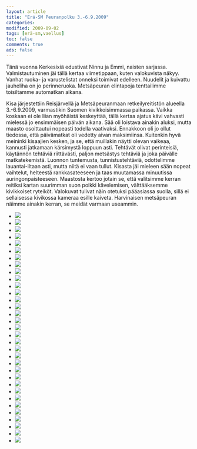 ```yaml
--- 
layout: article 
title: "Erä-SM Peuranpolku 3.-6.9.2009" 
categories: 
modified: 2009-09-02 
tags: [erä-sm,vaellus]
toc: false 
comments: true 
ads: false 
--- 
```


Tänä vuonna Kerkesixiä edustivat Ninnu ja Emmi, naisten sarjassa.
Valmistautuminen jäi tällä kertaa viimetippaan, kuten valokuvista näkyy.
Vanhat ruoka- ja varustelistat onneksi toimivat edelleen. Nuudelit ja
kuivattu jauheliha on jo perinneruoka. Metsäpeuran elintapoja
tenttailimme toisiltamme automatkan aikana.

Kisa järjestettiin Reisjärvellä ja Metsäpeuranmaan retkeilyreitistön
alueella 3.-6.9.2009, varmastikin Suomen kivikkoisimmassa paikassa.
Vaikka koskaan ei ole liian myöhäistä keskeyttää, tällä kertaa ajatus
kävi vahvasti mielessä jo ensimmäisen päivän aikana. Sää oli loistava
ainakin aluksi, mutta maasto osoittautui nopeasti todella vaativaksi.
Ennakkoon oli jo ollut tiedossa, että päivämatkat oli vedetty aivan
maksimiinsa. Kuitenkin hyvä meininki kisaajien kesken, ja se, että
muillakin näytti olevan vaikeaa, kannusti jatkamaan kärsimystä loppuun
asti. Tehtävät olivat perinteisiä, käytännön tehtäviä riittävästi,
paljon metsästys tehtäviä ja joka päivälle matkatekemistä. Luonnon
tuntemusta, tunnistustehtäviä, odottelimme lauantai-iltaan asti, mutta
niitä ei vaan tullut. Kisasta jäi mieleen sään nopeat vaihtelut,
helteestä rankkasateeseen ja taas muutamassa minuutissa
auringonpaisteeseen. Maastosta kertoo jotain se, että valitsimme kerran
reitiksi kartan suurimman suon poikki kävelemisen, välttääksemme
kivikkoiset ryteiköt. Valokuvat tulivat näin otetuksi pääasiassa suolla,
sillä ei sellaisessa kivikossa kameraa esille kaiveta. Harvinaisen
metsäpeuran näimme ainakin kerran, se meidät varmaan useammin.

<div class="image-gallery">

-   [![](/Media/Default/ImageGalleries/era-sm-2009/Thumbnails/Erä-SM%202009%20032.JPG)](/Media/Default/ImageGalleries/era-sm-2009/Erä-SM%202009%20032.JPG)
-   [![](/Media/Default/ImageGalleries/era-sm-2009/Thumbnails/Erä-SM%202009%20033.JPG)](/Media/Default/ImageGalleries/era-sm-2009/Erä-SM%202009%20033.JPG)
-   [![](/Media/Default/ImageGalleries/era-sm-2009/Thumbnails/Erä-SM%202009%20034.JPG)](/Media/Default/ImageGalleries/era-sm-2009/Erä-SM%202009%20034.JPG)
-   [![](/Media/Default/ImageGalleries/era-sm-2009/Thumbnails/Erä-SM%202009%20036.JPG)](/Media/Default/ImageGalleries/era-sm-2009/Erä-SM%202009%20036.JPG)
-   [![](/Media/Default/ImageGalleries/era-sm-2009/Thumbnails/Erä-SM%202009%20041.JPG)](/Media/Default/ImageGalleries/era-sm-2009/Erä-SM%202009%20041.JPG)
-   [![](/Media/Default/ImageGalleries/era-sm-2009/Thumbnails/Erä-SM%202009%20047.JPG)](/Media/Default/ImageGalleries/era-sm-2009/Erä-SM%202009%20047.JPG)
-   [![](/Media/Default/ImageGalleries/era-sm-2009/Thumbnails/Erä-SM%202009%20053.JPG)](/Media/Default/ImageGalleries/era-sm-2009/Erä-SM%202009%20053.JPG)
-   [![](/Media/Default/ImageGalleries/era-sm-2009/Thumbnails/Erä-SM%202009%20060.JPG)](/Media/Default/ImageGalleries/era-sm-2009/Erä-SM%202009%20060.JPG)
-   [![](/Media/Default/ImageGalleries/era-sm-2009/Thumbnails/Erä-SM%202009%20062.JPG)](/Media/Default/ImageGalleries/era-sm-2009/Erä-SM%202009%20062.JPG)
-   [![](/Media/Default/ImageGalleries/era-sm-2009/Thumbnails/Erä-SM%202009%20063.JPG)](/Media/Default/ImageGalleries/era-sm-2009/Erä-SM%202009%20063.JPG)
-   [![](/Media/Default/ImageGalleries/era-sm-2009/Thumbnails/Erä-SM%202009%20070.JPG)](/Media/Default/ImageGalleries/era-sm-2009/Erä-SM%202009%20070.JPG)
-   [![](/Media/Default/ImageGalleries/era-sm-2009/Thumbnails/Erä-SM%202009%20083.JPG)](/Media/Default/ImageGalleries/era-sm-2009/Erä-SM%202009%20083.JPG)
-   [![](/Media/Default/ImageGalleries/era-sm-2009/Thumbnails/Erä-SM%202009%20086.JPG)](/Media/Default/ImageGalleries/era-sm-2009/Erä-SM%202009%20086.JPG)
-   [![](/Media/Default/ImageGalleries/era-sm-2009/Thumbnails/Erä-SM%202009%20087.JPG)](/Media/Default/ImageGalleries/era-sm-2009/Erä-SM%202009%20087.JPG)
-   [![](/Media/Default/ImageGalleries/era-sm-2009/Thumbnails/Erä-SM%202009%20094.JPG)](/Media/Default/ImageGalleries/era-sm-2009/Erä-SM%202009%20094.JPG)
-   [![](/Media/Default/ImageGalleries/era-sm-2009/Thumbnails/Erä-SM%202009%20100.JPG)](/Media/Default/ImageGalleries/era-sm-2009/Erä-SM%202009%20100.JPG)
-   [![](/Media/Default/ImageGalleries/era-sm-2009/Thumbnails/Erä-SM%202009%20106.JPG)](/Media/Default/ImageGalleries/era-sm-2009/Erä-SM%202009%20106.JPG)
-   [![](/Media/Default/ImageGalleries/era-sm-2009/Thumbnails/Erä-SM%202009%20107.JPG)](/Media/Default/ImageGalleries/era-sm-2009/Erä-SM%202009%20107.JPG)
-   [![](/Media/Default/ImageGalleries/era-sm-2009/Thumbnails/Erä-SM%202009%20108.JPG)](/Media/Default/ImageGalleries/era-sm-2009/Erä-SM%202009%20108.JPG)
-   [![](/Media/Default/ImageGalleries/era-sm-2009/Thumbnails/Erä-SM%202009%20110.JPG)](/Media/Default/ImageGalleries/era-sm-2009/Erä-SM%202009%20110.JPG)
-   [![](/Media/Default/ImageGalleries/era-sm-2009/Thumbnails/Erä-SM%202009%20120.JPG)](/Media/Default/ImageGalleries/era-sm-2009/Erä-SM%202009%20120.JPG)
-   [![](/Media/Default/ImageGalleries/era-sm-2009/Thumbnails/Erä-SM%202009%20122.JPG)](/Media/Default/ImageGalleries/era-sm-2009/Erä-SM%202009%20122.JPG)
-   [![](/Media/Default/ImageGalleries/era-sm-2009/Thumbnails/Erä-SM%202009%20125.JPG)](/Media/Default/ImageGalleries/era-sm-2009/Erä-SM%202009%20125.JPG)
-   [![](/Media/Default/ImageGalleries/era-sm-2009/Thumbnails/Erä-SM%202009%20128.JPG)](/Media/Default/ImageGalleries/era-sm-2009/Erä-SM%202009%20128.JPG)
-   [![](/Media/Default/ImageGalleries/era-sm-2009/Thumbnails/Erä-SM%202009%20132.JPG)](/Media/Default/ImageGalleries/era-sm-2009/Erä-SM%202009%20132.JPG)
-   [![](/Media/Default/ImageGalleries/era-sm-2009/Thumbnails/Erä-SM%202009%20136.JPG)](/Media/Default/ImageGalleries/era-sm-2009/Erä-SM%202009%20136.JPG)
-   [![](/Media/Default/ImageGalleries/era-sm-2009/Thumbnails/Erä-SM%202009%20138.JPG)](/Media/Default/ImageGalleries/era-sm-2009/Erä-SM%202009%20138.JPG)
-   [![](/Media/Default/ImageGalleries/era-sm-2009/Thumbnails/Erä-SM%202009%20142.JPG)](/Media/Default/ImageGalleries/era-sm-2009/Erä-SM%202009%20142.JPG)
-   [![](/Media/Default/ImageGalleries/era-sm-2009/Thumbnails/Erä-SM%202009%20150.JPG)](/Media/Default/ImageGalleries/era-sm-2009/Erä-SM%202009%20150.JPG)
-   [![](/Media/Default/ImageGalleries/era-sm-2009/Thumbnails/Erä-SM%202009%20151.JPG)](/Media/Default/ImageGalleries/era-sm-2009/Erä-SM%202009%20151.JPG)
-   [![](/Media/Default/ImageGalleries/era-sm-2009/Thumbnails/Erä-SM%202009%20153.JPG)](/Media/Default/ImageGalleries/era-sm-2009/Erä-SM%202009%20153.JPG)
-   [![](/Media/Default/ImageGalleries/era-sm-2009/Thumbnails/Erä-SM%202009%20155.JPG)](/Media/Default/ImageGalleries/era-sm-2009/Erä-SM%202009%20155.JPG)
-   [![](/Media/Default/ImageGalleries/era-sm-2009/Thumbnails/Erä-SM%202009%20156.JPG)](/Media/Default/ImageGalleries/era-sm-2009/Erä-SM%202009%20156.JPG)

</div>
